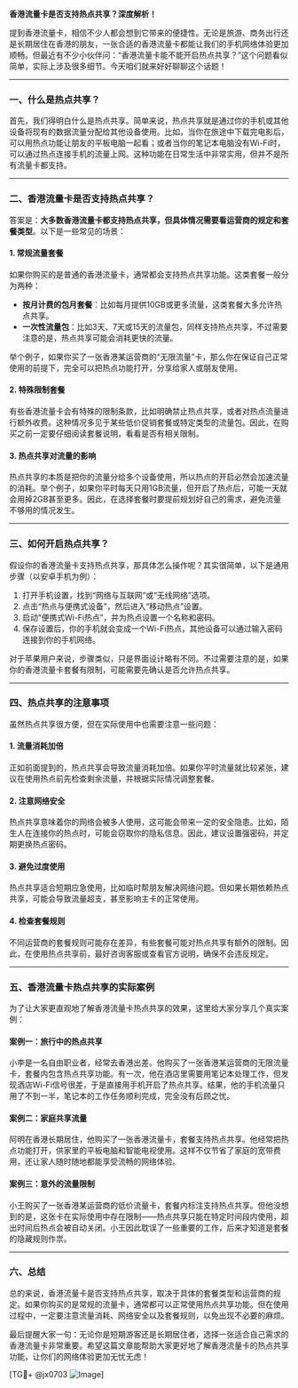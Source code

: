 **香港流量卡是否支持热点共享？深度解析！**

提到香港流量卡，相信不少人都会想到它带来的便捷性。无论是旅游、商务出行还是长期居住在香港的朋友，一张合适的香港流量卡都能让我们的手机网络体验更加顺畅。但最近有不少小伙伴问：“香港流量卡能不能开启热点共享？”这个问题看似简单，实际上涉及很多细节。今天咱们就来好好聊聊这个话题！

---

### **一、什么是热点共享？**
首先，我们得明白什么是热点共享。简单来说，热点共享就是通过你的手机或其他设备将现有的数据流量分配给其他设备使用。比如，当你在旅途中下载完电影后，可以用热点功能让朋友的平板电脑一起看；或者当你的笔记本电脑没有Wi-Fi时，可以通过热点连接手机的流量上网。这种功能在日常生活中非常实用，但并不是所有流量卡都支持。

---

### **二、香港流量卡是否支持热点共享？**
答案是：**大多数香港流量卡都支持热点共享，但具体情况需要看运营商的规定和套餐类型**。以下是一些常见的场景：

#### **1. 常规流量套餐**
如果你购买的是普通的香港流量卡，通常都会支持热点共享功能。这类套餐一般分为两种：
- **按月计费的包月套餐**：比如每月提供10GB或更多流量，这类套餐大多允许热点共享。
- **一次性流量包**：比如3天、7天或15天的流量包，同样支持热点共享，不过需要注意的是，热点共享可能会消耗更快的流量。

举个例子，如果你买了一张香港某运营商的“无限流量”卡，那么你在保证自己正常使用的前提下，完全可以把热点功能打开，分享给家人或朋友使用。

#### **2. 特殊限制套餐**
有些香港流量卡会有特殊的限制条款，比如明确禁止热点共享，或者对热点流量进行额外收费。这种情况多见于某些低价促销套餐或特定类型的流量包。因此，在购买之前一定要仔细阅读套餐说明，看看是否有相关限制。

#### **3. 热点共享对流量的影响**
热点共享的本质是把你的流量分给多个设备使用，所以热点的开启必然会加速流量的消耗。举个例子，如果你平时每天只用1GB流量，但开启了热点后，可能一天就会用掉2GB甚至更多。因此，在选择套餐时要提前规划好自己的需求，避免流量不够用的情况发生。

---

### **三、如何开启热点共享？**
假设你的香港流量卡支持热点共享，那具体怎么操作呢？其实很简单，以下是通用步骤（以安卓手机为例）：

1. 打开手机设置，找到“网络与互联网”或“无线网络”选项。
2. 点击“热点与便携式设备”，然后进入“移动热点”设置。
3. 启动“便携式Wi-Fi热点”，并为热点设置一个名称和密码。
4. 保存设置后，你的手机就会变成一个Wi-Fi热点，其他设备可以通过输入密码连接到你的手机网络。

对于苹果用户来说，步骤类似，只是界面设计略有不同。不过需要注意的是，如果你的香港流量卡套餐有限制，可能需要先确认是否允许热点共享。

---

### **四、热点共享的注意事项**
虽然热点共享很方便，但在实际使用中也需要注意一些问题：

#### **1. 流量消耗加倍**
正如前面提到的，热点共享会导致流量消耗加倍。如果你平时流量就比较紧张，建议在使用热点前先检查剩余流量，并根据实际情况调整套餐。

#### **2. 注意网络安全**
热点共享意味着你的网络会被多人使用，这可能会带来一定的安全隐患。比如，陌生人在连接你的热点时，可能会窃取你的隐私信息。因此，建议设置强密码，并定期更换热点密码。

#### **3. 避免过度使用**
热点共享适合短期应急使用，比如临时帮朋友解决网络问题。但如果长期依赖热点共享，可能会导致流量超支，甚至影响主卡的正常使用。

#### **4. 检查套餐规则**
不同运营商的套餐规则可能存在差异，有些套餐可能对热点共享有额外的限制。因此，在使用热点共享前，最好咨询客服或查看官方说明，确保不会违反规定。

---

### **五、香港流量卡热点共享的实际案例**
为了让大家更直观地了解香港流量卡热点共享的效果，这里给大家分享几个真实案例：

#### **案例一：旅行中的热点共享**
小李是一名自由职业者，经常去香港出差。他购买了一张香港某运营商的无限流量卡，套餐内包含热点共享功能。有一次，他在酒店里需要用笔记本处理工作，但发现酒店Wi-Fi信号很差，于是直接用手机开启了热点共享。结果，他的手机流量只用了不到一半，笔记本的工作任务顺利完成，完全没有后顾之忧。

#### **案例二：家庭共享流量**
阿明在香港长期居住，他购买了一张香港流量卡，套餐支持热点共享。他经常把热点功能打开，供家里的平板电脑和智能电视使用。这样不仅节省了家庭的宽带费用，还让家人随时随地都能享受流畅的网络体验。

#### **案例三：意外的流量限制**
小王购买了一张香港某运营商的低价流量卡，套餐内标注支持热点共享。但他没想到的是，这张卡在实际使用中存在限制——热点共享只能在特定时间段内使用，超出时间后热点会被自动关闭。小王因此耽误了一些重要的工作，后来才知道是套餐的隐藏规则作祟。

---

### **六、总结**
总的来说，香港流量卡是否支持热点共享，取决于具体的套餐类型和运营商的规定。如果你购买的是常规的流量卡，通常都可以正常使用热点共享功能。但在使用过程中，一定要注意流量消耗、网络安全以及套餐规则，以免出现不必要的麻烦。

最后提醒大家一句：无论你是短期游客还是长期居住者，选择一张适合自己需求的香港流量卡非常重要。希望这篇文章能帮助大家更好地了解香港流量卡的热点共享功能，让你们的网络体验更加无忧无虑！

[TG💪+ @jx0703 ![Image](https://github.com/user-attachments/assets/dbca1d08-cadb-493c-b0ec-ad6f7a83f270)]